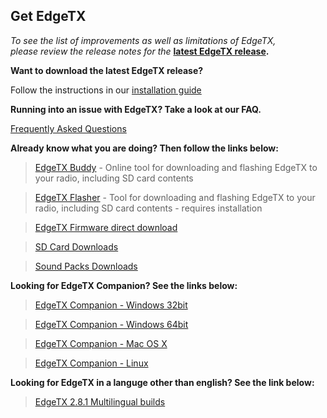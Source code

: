 ## Get EdgeTX

*To see the list of improvements as well as limitations of EdgeTX,  
please review the release notes for the* **[latest EdgeTX release](https://github.com/EdgeTX/edgetx/releases/latest).**

**Want to download the latest EdgeTX release?** 

Follow the instructions in our  [installation guide](https://edgetx.gitbook.io/edgetx-user-manual/edgetx-how-to/update-from-opentx-to-edgetx)

**Running into an issue with EdgeTX? Take a look at our FAQ.** 

[Frequently Asked Questions](https://edgetx.org/faq)

**Already know what you are doing? Then follow the links below:**

> [EdgeTX Buddy](https://buddy.edgetx.org/) - Online tool for downloading and flashing EdgeTX to your radio, including SD card contents

> [EdgeTX Flasher](https://github.com/EdgeTX/flasher/releases) - Tool for downloading and flashing EdgeTX to your radio, including SD card contents - requires installation

> [EdgeTX Firmware direct download](https://github.com/EdgeTX/edgetx/releases/download/v2.8.0/edgetx-firmware-v2.8.0.zip)

> [SD Card Downloads](https://github.com/EdgeTX/edgetx-sdcard/releases)

> [Sound Packs Downloads](https://github.com/EdgeTX/edgetx-sdcard-sounds/releases)

**Looking for EdgeTX Companion? See the links below:**

>[EdgeTX Companion - Windows 32bit](https://github.com/EdgeTX/edgetx/releases/download/v2.8.1/edgetx-cpn-win32-v2.8.1.zip) 

>[EdgeTX Companion - Windows 64bit](https://github.com/EdgeTX/edgetx/releases/download/v2.8.1/edgetx-cpn-win64-v2.8.1.zip)

>[EdgeTX Companion - Mac OS X](https://github.com/EdgeTX/edgetx/releases/download/v2.8.1/edgetx-cpn-osx-v2.8.1.zip)

>[EdgeTX Companion - Linux](https://github.com/EdgeTX/edgetx/releases/download/v2.8.1/edgetx-cpn-linux-v2.8.1.zip)

**Looking for EdgeTX in a languge other than english? See the link below:**

>[EdgeTX 2.8.1 Multilingual builds](https://github.com/pfeerick/lang-firmwares/releases)
